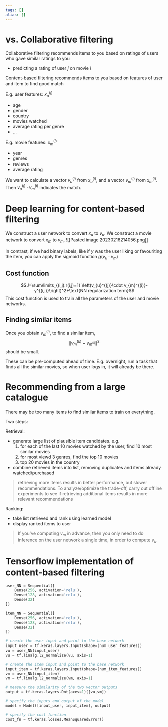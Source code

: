 ```yaml
---
tags: []
alias: []
---
```

# vs. Collaborative filtering
Collaborative filtering recommends items to you based on ratings of users who gave similar ratings to you
- predicting a rating of user $j$ on movie $i$

Content-based filtering recommends items to you based on features of user and item to find good match

E.g. user features: $x_{u}^{(j)}$
- age
- gender
- country
- movies watched
- average rating per genre
- ...

E.g. movie features: $x_{m}^{(i)}$
- year
- genres
- reviews
- average rating

We want to calculate a vector $v_{u}^{(j)}$ from $x_{u}^{(j)}$, and a vector $v_{m}^{(i)}$ from $x_{m}^{(i)}$. Then $v_{u}^{(j)}\cdot v_{m}^{(i)}$ indicates the match. 

# Deep learning for content-based filtering
We construct a user network to convert $x_{u}$ to $v_{u}$.
We construct a movie network to convert $x_m$ to $v_m$.
![[Pasted image 20230216214056.png]]

In contrast, if we had binary labels, like if $y$ was the user liking or favouriting the item, you can apply the sigmoid function $g(v_{u}\cdot v_{m})$

## Cost function
$$J=\sum\limits_{(i,j):r(i,j)=1} \left(v_{u}^{(j)}\cdot v_{m}^{(i)}-y^{(i,j)}\right)^2+\text{NN regularization term}$$
This cost function is used to train all the parameters of the user and movie networks.

## Finding similar items
Once you obtain $v_{m}^{(i)}$, to find a similar item,
$$\|v_{m}^{(k)}-v_{m^(i)}\|^2$$
should be small. 

These can be pre-computed ahead of time. 
E.g. overnight, run a task that finds all the similar movies, so when user logs in, it will already be there.

# Recommending from a large catalogue
There may be too many items to find similar items to train on everything. 

Two steps:

Retrieval:
- generate large list of plausible item candidates.
	e.g. 
	1. for each of the last 10 movies watched by the user, find 10 most similar movies
	2. for most viewd 3 genres, find the top 10 movies
	3. top 20 movies in the country
- combine retrieved items into list, removing duplicates and items already watched/purchased
> retrieving more items results in better performance, but slower recommendations.
> To analyze/optimize the trade-off, carry out offline experiments to see if retrieving additional items results in more relevant recommendations

Ranking:
- take list retrieved and rank using learned model
- display ranked items to user
> If you've computing $v_{m}$ in advance, then you only need to do inference on the user network a single time, in order to compute $v_u$. 

# Tensorflow implementation of content-based filtering
```python
user_NN = Sequential([
	Dense(256, activation='relu'),
	Dense(128, activation='relu'),
	Dense(32)
])

item_NN = Sequential([
	Dense(256, activation='relu'),
	Dense(128, activation='relu'),
	Dense(32)
])

# create the user input and point to the base network
input_user = tf.keras.layers.Input(shape=(num_user_features))
vu = user_NN(input_user)
vu = tf.linalg.l2_normalize(vu, axis=1)

# create the item input and point to the base network
input_item = tf.keras.layers.Input(shape=(num_item_features))
vm = user_NN(input_item)
vm = tf.linalg.l2_normalize(vm, axis=1)

# measure the similarity of the two vector outputs
output = tf.keras.layers.Dot(axes=1)([vu,vm])

# specify the inputs and output of the model
model = Model([input_user, input_item], output)

# specify the cost function
cost_fn = tf.keras.losses.MeanSquaredError()
```
